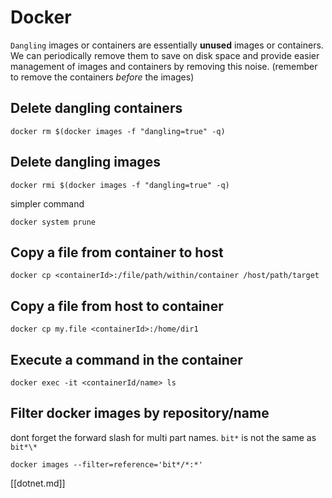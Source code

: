 # Docker

`Dangling` images or containers are essentially **unused** images or containers.  We can periodically remove them to save on disk space and provide easier management of images and containers by removing this noise.  (remember to remove the containers *before* the images)

## Delete dangling containers

```
docker rm $(docker images -f "dangling=true" -q)
```

## Delete dangling images

```
docker rmi $(docker images -f "dangling=true" -q)
```

simpler command

```
docker system prune
```

## Copy a file from container to host

```
docker cp <containerId>:/file/path/within/container /host/path/target
```

## Copy a file from host to container

```
docker cp my.file <containerId>:/home/dir1
```

## Execute a command in the container

```
docker exec -it <containerId/name> ls
```

## Filter docker images by repository/name

dont forget the forward slash for multi part names. `bit*` is not the same as `bit*\*`

```
docker images --filter=reference='bit*/*:*'
```

[[dotnet.md]]
